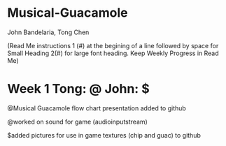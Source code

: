 # Musical-Guacamole
John Bandelaria, Tong Chen

(Read Me instructions 1 (#) at the begining of a line followed by space for Small Heading 2(#) for large font heading. Keep Weekly Progress in Read Me)

# Week 1    Tong: @  John: $
@Musical Guacamole flow chart presentation added to github

@worked on sound for game (audioinputstream)

$added pictures for use in game textures (chip and guac) to github

